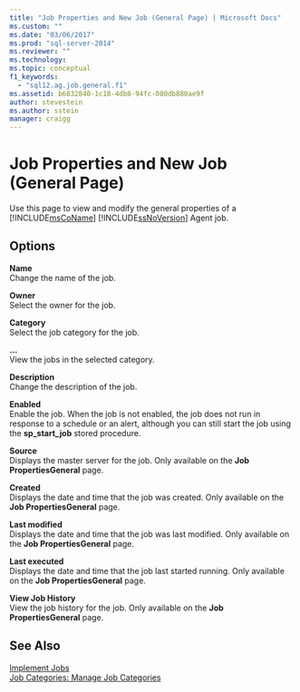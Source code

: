 ```yaml
---
title: "Job Properties and New Job (General Page) | Microsoft Docs"
ms.custom: ""
ms.date: "03/06/2017"
ms.prod: "sql-server-2014"
ms.reviewer: ""
ms.technology:
ms.topic: conceptual
f1_keywords: 
  - "sql12.ag.job.general.f1"
ms.assetid: b6832840-1c18-4db8-94fc-080db880ae9f
author: stevestein
ms.author: sstein
manager: craigg
---
```

# Job Properties and New Job (General Page)
  Use this page to view and modify the general properties of a [!INCLUDE[msCoName](../../includes/msconame-md.md)] [!INCLUDE[ssNoVersion](../../includes/ssnoversion-md.md)] Agent job.  
  
## Options  
 **Name**  
 Change the name of the job.  
  
 **Owner**  
 Select the owner for the job.  
  
 **Category**  
 Select the job category for the job.  
  
 **...**  
 View the jobs in the selected category.  
  
 **Description**  
 Change the description of the job.  
  
 **Enabled**  
 Enable the job. When the job is not enabled, the job does not run in response to a schedule or an alert, although you can still start the job using the **sp_start_job** stored procedure.  
  
 **Source**  
 Displays the master server for the job. Only available on the **Job PropertiesGeneral** page.  
  
 **Created**  
 Displays the date and time that the job was created. Only available on the **Job PropertiesGeneral** page.  
  
 **Last modified**  
 Displays the date and time that the job was last modified. Only available on the **Job PropertiesGeneral** page.  
  
 **Last executed**  
 Displays the date and time that the job last started running. Only available on the **Job PropertiesGeneral** page.  
  
 **View Job History**  
 View the job history for the job. Only available on the **Job PropertiesGeneral** page.  
  
## See Also  
 [Implement Jobs](implement-jobs.md)   
 [Job Categories: Manage Job Categories](job-categories-manage-job-categories.md)  
  
  
